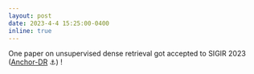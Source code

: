 ```yaml
---
layout: post
date: 2023-4-4 15:25:00-0400
inline: true
---
```


One paper on unsupervised dense retrieval got accepted to SIGIR 2023 ([Anchor-DR](https://arxiv.org/abs/2305.05834) ⚓) !